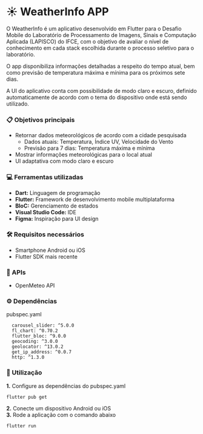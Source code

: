 # ☀️ WeatherInfo APP

O WeatherInfo é um aplicativo desenvolvido em Flutter para o Desafio Mobile do Laboratório de Processamento de Imagens, Sinais e Computação Aplicada (LAPISCO) do IFCE, com o objetivo de avaliar o nível de conhecimento em cada stack escolhida durante o processo seletivo para o laboratório.

O app disponibiliza informações detalhadas a respeito do tempo atual, bem como previsão de temperatura máxima e mínima para os próximos sete dias.

A UI do aplicativo conta com possibilidade de modo claro e escuro, definido automaticamente de acordo com o tema do dispositivo onde está sendo utilizado.

### 📋 Objetivos principais
- Retornar dados meteorológicos de acordo com a cidade pesquisada
    - Dados atuais: Temperatura, Índice UV, Velocidade do Vento
    - Previsão para 7 dias: Temperatura máxima e mínima
- Mostrar informações meteorológicas para o local atual
- UI adaptativa com modo claro e escuro

### 💻 Ferramentas utilizadas
- **Dart:** Linguagem de programação
- **Flutter:** Framework de desenvolvimento mobile multiplataforma
- **BloC:** Gerenciamento de estados
- **Visual Studio Code:** IDE
- **Figma:** Inspiração para UI design

### 🛠️ Requisitos necessários
- Smartphone Android ou iOS
- Flutter SDK mais recente

### 🛜 APIs
- OpenMeteo API

### ⚙️ Dependências
pubspec.yaml
```
  carousel_slider: ^5.0.0
  fl_chart: ^0.70.2
  flutter_bloc: ^9.0.0
  geocoding: ^3.0.0
  geolocator: ^13.0.2
  get_ip_address: ^0.0.7
  http: ^1.3.0
```

### 📱 Utilização
**1.** Configure as dependências do pubspec.yaml
```
flutter pub get
```
**2.** Conecte um dispositivo Android ou iOS <br>
**3.** Rode a aplicação com o comando abaixo
```
flutter run
```


